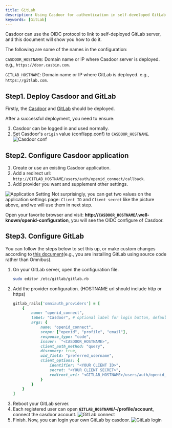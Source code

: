 ```yaml
---
title: GitLab
description: Using Casdoor for authentication in self-developed GitLab server
keywords: [GitLab]
---
```


Casdoor can use the OIDC protocol to link to self-deployed GitLab server, and this document will show you how to do it.

The following are some of the names in the configuration:

`CASDOOR_HOSTNAME`: Domain name or IP where Casdoor server is deployed. e.g., `https://door.casbin.com`.

`GITLAB_HOSTNAME`: Domain name or IP where GitLab is deployed. e.g., `https://gitlab.com`.

## Step1. Deploy Casdoor and GitLab
Firstly, the [Casdoor](/docs/basic/server-installation) and [GitLab](https://docs.gitlab.com/ee/install/) should be deployed. 

After a successful deployment, you need to ensure:
1. Casdoor can be logged in and used normally.
2. Set Casdoor's `origin` value (conf/app.conf) to `CASDOOR_HOSTNAME`.
![Casdoor conf](/img/casdoor_origin.png) 

## Step2. Configure Casdoor application
1. Create or use an existing Casdoor application.
2. Add a redirect url: `http://GITLAB_HOSTNAME/users/auth/openid_connect/callback`.
3. Add provider you want and supplement other settings.

![Application Setting](/img/appsetting_gitlab.png)
Not surprisingly, you can get two values ​​on the application settings page: `Client ID` and `Client secret` like the picture above, and we will use them in next step.

Open your favorite browser and visit: **http://`CASDOOR_HOSTNAME`/.well-known/openid-configuration**, you will see the OIDC configure of Casdoor.

## Step3. Configure GitLab
You can follow the steps below to set this up, or make custom changes according to [this document](https://docs.gitlab.com/14.6/ee/administration/auth/oidc.html)(e.g., you are installing GitLab using source code rather than Omnibus).
1. On your GitLab server, open the configuration file.
    ```bash
    sudo editor /etc/gitlab/gitlab.rb
    ```
2. Add the provider configuration.  (HOSTNAME url should include http or https)
    ```ruby
    gitlab_rails['omniauth_providers'] = [
        {
            name: "openid_connect",
            label: "Casdoor", # optional label for login button, defaults to "Openid Connect"
            args: {
                name: "openid_connect",
                scope: ["openid", "profile", "email"],
                response_type: "code",
                issuer:  "<CASDOOR_HOSTNAME>",
                client_auth_method: "query",
                discovery: true,
                uid_field: "preferred_username",
                client_options: {
                    identifier: "<YOUR CLIENT ID>",
                    secret: "<YOUR CLIENT SECRET>",
                    redirect_uri: "<GITLAB_HOSTNAME>/users/auth/openid_connect/callback"
                }
            }
        }
    ]
    ```
3. Reboot your GitLab server.
4. Each registered user can open **`GITLAB_HOSTNAME`/-/profile/account**, connect the casdoor account.
    ![GitLab connect](/img/gitlab_connect.png)
5. Finish.
    Now, you can login your own GitLab by casdoor.
    ![GitLab login](/img/gitlab_login.png)